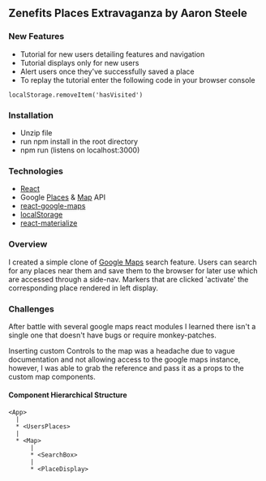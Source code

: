## Zenefits Places Extravaganza by Aaron Steele
### New Features
* Tutorial for new users detailing features and navigation
* Tutorial displays only for new users
* Alert users once they've successfully saved a place  
* To replay the tutorial enter the following code in your browser console 
```
localStorage.removeItem('hasVisited')
```

### Installation 
* Unzip file 
* run npm install in the root directory  
* npm run (listens on localhost:3000)

### Technologies
* [React](https://facebook.github.io/react/)
* Google [Places](https://developers.google.com/places/) & [Map](https://developers.google.com/maps/) API
* [react-google-maps](https://github.com/tomchentw/react-google-maps)
* [localStorage](https://developer.mozilla.org/en-US/docs/Web/API/Storage/LocalStorage)
* [react-materialize](http://react-materialize.github.io/#/)

### Overview
I created a simple clone of [Google Maps](https://www.google.com/maps) search feature. Users can search for any places near them and save them to the browser for later use which are accessed through a side-nav. Markers that are clicked 'activate' the corresponding place rendered in left display. 

### Challenges

After battle with several google maps react modules I learned there isn't a single one that doesn't have bugs or require monkey-patches.

Inserting custom Controls to the map was a headache due to vague documentation and not allowing access to the google maps instance, however, I was able to grab the reference and pass it as a props to the custom map components.

#### Component Hierarchical Structure

``` 
<App>
  |
  * <UsersPlaces>
  |
  * <Map>
      |
      * <SearchBox>
      |
      * <PlaceDisplay>
```
 
